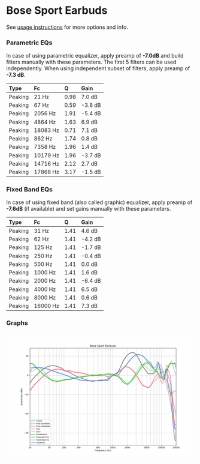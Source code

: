 # Bose Sport Earbuds
See [usage instructions](https://github.com/jaakkopasanen/AutoEq#usage) for more options and info.

### Parametric EQs
In case of using parametric equalizer, apply preamp of **-7.0dB** and build filters manually
with these parameters. The first 5 filters can be used independently.
When using independent subset of filters, apply preamp of **-7.3 dB**.

| Type    | Fc       |    Q | Gain    |
|:--------|:---------|:-----|:--------|
| Peaking | 21 Hz    | 0.98 | 7.0 dB  |
| Peaking | 67 Hz    | 0.59 | -3.8 dB |
| Peaking | 2056 Hz  | 1.91 | -5.4 dB |
| Peaking | 4864 Hz  | 1.63 | 6.9 dB  |
| Peaking | 18083 Hz | 0.71 | 7.1 dB  |
| Peaking | 862 Hz   | 1.74 | 0.8 dB  |
| Peaking | 7358 Hz  | 1.96 | 1.4 dB  |
| Peaking | 10179 Hz | 1.96 | -3.7 dB |
| Peaking | 14716 Hz | 2.12 | 2.7 dB  |
| Peaking | 17868 Hz | 3.17 | -1.5 dB |

### Fixed Band EQs
In case of using fixed band (also called graphic) equalizer, apply preamp of **-7.6dB**
(if available) and set gains manually with these parameters.

| Type    | Fc       |    Q | Gain    |
|:--------|:---------|:-----|:--------|
| Peaking | 31 Hz    | 1.41 | 4.6 dB  |
| Peaking | 62 Hz    | 1.41 | -4.2 dB |
| Peaking | 125 Hz   | 1.41 | -1.7 dB |
| Peaking | 250 Hz   | 1.41 | -0.4 dB |
| Peaking | 500 Hz   | 1.41 | 0.0 dB  |
| Peaking | 1000 Hz  | 1.41 | 1.6 dB  |
| Peaking | 2000 Hz  | 1.41 | -6.4 dB |
| Peaking | 4000 Hz  | 1.41 | 6.5 dB  |
| Peaking | 8000 Hz  | 1.41 | 0.6 dB  |
| Peaking | 16000 Hz | 1.41 | 7.3 dB  |

### Graphs
![](./Bose%20Sport%20Earbuds.png)